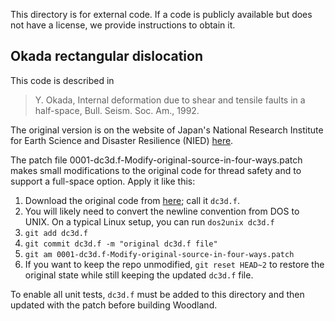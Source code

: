 This directory is for external code. If a code is publicly available but does
not have a license, we provide instructions to obtain it.

## Okada rectangular dislocation

This code is described in

> Y. Okada, Internal deformation due to shear and tensile faults in a half-space, Bull. Seism. Soc. Am., 1992.

The original version is on the website of Japan's National Research Institute for Earth Science and Disaster Resilience (NIED) [here](https://www.bosai.go.jp/information/dc3d_e.html).

The patch file 0001-dc3d.f-Modify-original-source-in-four-ways.patch makes small
modifications to the original code for thread safety and to support a full-space
option. Apply it like this:

1. Download the original code from [here](https://www.bosai.go.jp/information/pdf/copy_of_DC3Dfortran.txt); call it `dc3d.f`.
2. You will likely need to convert the newline convention from DOS to UNIX. On a typical Linux setup, you can run `dos2unix dc3d.f`
3. `git add dc3d.f`
4. `git commit dc3d.f -m "original dc3d.f file"`
5. `git am 0001-dc3d.f-Modify-original-source-in-four-ways.patch`
6. If you want to keep the repo unmodified, `git reset HEAD~2` to restore the original state while still keeping the updated `dc3d.f` file.

To enable all unit tests, `dc3d.f` must be added to this directory and then
updated with the patch before building Woodland.
